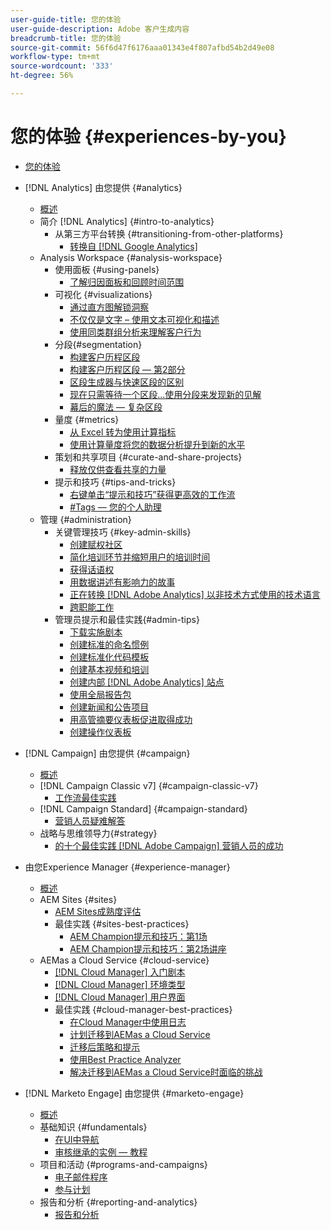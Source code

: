 ```yaml
---
user-guide-title: 您的体验
user-guide-description: Adobe 客户生成内容
breadcrumb-title: 您的体验
source-git-commit: 56f6d47f6176aaa01343e4f807afbd54b2d49e08
workflow-type: tm+mt
source-wordcount: '333'
ht-degree: 56%

---
```



# 您的体验 {#experiences-by-you}

+ [您的体验](/help/overview.md)

+ [!DNL Analytics] 由您提供 {#analytics}
   + [概述](/help/analytics/overview.md)
   + 简介 [!DNL Analytics] {#intro-to-analytics}
      + 从第三方平台转换 {#transitioning-from-other-platforms}
         + [转换自 [!DNL Google Analytics]](/help/analytics/intro-to-analytics/transitioning-from-other-platforms/transition-from-google-analytics.md)
   + Analysis Workspace {#analysis-workspace}
      + 使用面板 {#using-panels}
         + [了解归因面板和回顾时间范围](/help/analytics/analysis-workspace/using-panels/understanding-adobe-analytics-attribution-panel-and-lookback-windows.md)
      + 可视化 {#visualizations}
         + [通过直方图解锁洞察](/help/analytics/analysis-workspace/visualizations/unlocking-insights-with-histograms.md)
         + [不仅仅是文字 – 使用文本可视化和描述](/help/analytics/analysis-workspace/visualizations/more-than-words-using-text-visualizations-and-descriptions.md)
         + [使用同类群组分析来理解客户行为](/help/analytics/analysis-workspace/visualizations/use-cohort-analysis-to-understand-customer-behavior.md)
      + 分段{#segmentation}
         + [构建客户历程区段](/help/analytics/analysis-workspace/segmentation/building-customer-journey-segments.md)
         + [构建客户历程区段 — 第2部分](/help/analytics/analysis-workspace/segmentation/building-customer-journey-segments-part-two.md)
         + [区段生成器与快速区段的区别](/help/analytics/analysis-workspace/segmentation/differences-between-the-segment-builder-and-quick-segments.md)
         + [现在只需等待一个区段...使用分段来发现新的见解](/help/analytics/analysis-workspace/segmentation/segmentation-to-discover-new-insights.md)
         + [幕后的魔法 — 复杂区段](/help/analytics/analysis-workspace/segmentation/the-magic-behind-the-curtain-complex-segments.md)
      + 量度 {#metrics}
         + [从 Excel 转为使用计算指标](/help/analytics/analysis-workspace/metrics/goodbye-excel-hello-calculated-metrics.md)
         + [使用计算量度将您的数据分析提升到新的水平](../analytics/analysis-workspace/metrics/take-your-data-analysis-to-the-next-level-with-calculated-metrics.md)
      + 策划和共享项目 {#curate-and-share-projects}
         + [释放仅供查看共享的力量](/help/analytics/analysis-workspace/curate-and-share-projects/unlocking-the-power-of-view-only-sharing.md)
      + 提示和技巧 {#tips-and-tricks}
         + [右键单击“提示和技巧”获得更高效的工作流](/help/analytics/analysis-workspace/tips-and-tricks/right-click-tips-and-tricks-for-more-efficient-workflows.md)
         + [#Tags — 您的个人助理](/help/analytics/analysis-workspace/tips-and-tricks/tags-your-personal-assistant.md)
   + 管理 {#administration}
      + 关键管理技巧 {#key-admin-skills}
         + [创建赋权社区](/help/analytics/administration/key-admin-skills/empowered-community.md)
         + [简化培训环节并缩短用户的培训时间](/help/analytics/administration/key-admin-skills/simplify-training-users.md)
         + [获得话语权](/help/analytics/administration/key-admin-skills/gaining-a-seat-at-the-table.md)
         + [用数据讲述有影响力的故事](/help/analytics/administration/key-admin-skills/telling-impactful-stories-with-data.md)
         + [正在转换 [!DNL Adobe Analytics] 以非技术方式使用的技术语言](/help/analytics/administration/key-admin-skills/translating-adobe-analytics-technical-language.md)
         + [跨职能工作](/help/analytics/administration/key-admin-skills/working-cross-functionally.md)
      + 管理员提示和最佳实践{#admin-tips}
         + [下载实施剧本](/help/analytics/administration/admin-tips/download-the-adobe-analytics-implementation-playbook.md)
         + [创建标准的命名惯例](/help/analytics/administration/admin-tips/create-standardized-naming-conventions.md)
         + [创建标准化代码模板](/help/analytics/administration/admin-tips/create-standardized-code-templates.md)
         + [创建基本视频和培训](/help/analytics/administration/admin-tips/create-basic-videos-and-training.md)
         + [创建内部 [!DNL Adobe Analytics] 站点](/help/analytics/administration/admin-tips/create-an-internal-adobe-analytics-site.md)
         + [使用全局报告包](/help/analytics/administration/admin-tips/use-a-global-report-suite.md)
         + [创建新闻和公告项目](/help/analytics/administration/admin-tips/create-a-news-and-announcements-project.md)
         + [用高管摘要仪表板促进取得成功](/help/analytics/administration/admin-tips/driving-success-with-executive-summary-dashboards.md)
         + [创建操作仪表板](/help/analytics/administration/admin-tips/create-operational-dashboards.md)
+ [!DNL Campaign] 由您提供 {#campaign}
   + [概述](/help/campaign/overview.md)
   + [!DNL Campaign Classic v7] {#campaign-classic-v7}
      + [工作流最佳实践](/help/campaign/ac-v7/workflow-best-practices-for-marketers.md)
   + [!DNL Campaign Standard] {#campaign-standard}
      + [营销人员疑难解答](/help/campaign/acs/troubleshooting-for-marketers.md)
   + 战略与思维领导力{#strategy}
      + [的十个最佳实践 [!DNL Adobe Campaign] 营销人员的成功](/help/campaign/10-best-practices-for-marketers.md)
+ 由您Experience Manager {#experience-manager}
   + [概述](/help/experience-manager/overview.md)
   + AEM Sites {#sites}
      + [AEM Sites成熟度评估](/help/experience-manager/sites/expert-resources/maturity-assessment.md)
      + 最佳实践 {#sites-best-practices}
         + [AEM Champion提示和技巧：第1场](/help/experience-manager/sites/expert-resources/champion-tips-1.md)
         + [AEM Champion提示和技巧：第2场讲座](/help/experience-manager/sites/expert-resources/champion-tips-2.md)
   + AEMas a Cloud Service {#cloud-service}
      + [[!DNL Cloud Manager] 入门剧本](/help/experience-manager/cloud-service/expert-resources/aem-champions/onboarding-playbook.md)
      + [[!DNL Cloud Manager] 环境类型](/help/experience-manager/cloud-service/expert-resources/aem-champions/environment-types.md)
      + [[!DNL Cloud Manager] 用户界面](/help/experience-manager/cloud-service/expert-resources/aem-champions/cloud-manager-ui.md)
      + 最佳实践 {#cloud-manager-best-practices}
         + [在Cloud Manager中使用日志](/help/experience-manager/cloud-service/expert-resources/aem-champions/cloud-manager-using-logs.md)
         + [计划迁移到AEMas a Cloud Service](/help/experience-manager/cloud-service/expert-resources/aem-champions/migration.md)
         + [迁移后策略和提示](/help/experience-manager/cloud-service/expert-resources/aem-champions/post-migration.md)
         + [使用Best Practice Analyzer](/help/experience-manager/cloud-service/expert-resources/aem-champions/best-practice-analyzer.md)
         + [解决迁移到AEMas a Cloud Service时面临的挑战](/help/experience-manager/cloud-service/expert-resources/aem-champions/migration-challenges.md)
+ [!DNL Marketo Engage] 由您提供 {#marketo-engage}
   + [概述](/help/marketo/overview.md)
   + 基础知识 {#fundamentals}
      + [在UI中导航](/help/marketo/fundamentals/ui-navigation.md)
      + [审核继承的实例 — 教程](https://experienceleague.adobe.com/docs/experiences-by-you/auditing-an-inherited-instance/overview.html)
   + 项目和活动 {#programs-and-campaigns}
      + [电子邮件程序](/help/marketo/programs/email-programs.md)
      + [参与计划](/help/marketo/programs/engagement-programs.md)
   + 报告和分析 {#reporting-and-analytics}
      + [报告和分析](/help/marketo/reporting/reporting-and-analytics.md)
